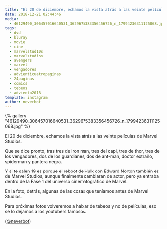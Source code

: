 ```yaml
---
title: "El 20 de diciembre, echamos la vista atrás a las veinte películas de Marvel Studios"
date: 2018-12-21 02:44:46
media: 
  - 46129490_306457016640531_3629675383356456726_n_17994236311125068.jpg
tags: 
  - dvd
  - bluray
  - movie
  - cine
  - marvelstud10s
  - marvelstudios
  - avengers
  - marvel
  - vengadores
  - advienticuatropaginas
  - 24paginas
  - comics
  - tebeos
  - adviento2018
template: instagram
author: neverbot
---
```


{% gallery "46129490_306457016640531_3629675383356456726_n_17994236311125068.jpg" %}

El 20 de diciembre, echamos la vista atrás a las veinte películas de Marvel Studios.

Que se dice pronto, tras tres de iron man, tres del capi, tres de thor, tres de los vengadores, dos de los guardianes, dos de ant-man, doctor extraño, spiderman y pantera negra.

Y si te salen 19 es porque el reboot de Hulk con Edward Norton también es de Marvel Studios, aunque finalmente cambiaran de actor, pero ya entraba dentro de la Fase 1 del universo cinematográfico de Marvel.

En la foto, detrás, algunas de las cosas que teníamos antes de Marvel Studios.

Para próximas fotos volveremos a hablar de tebeos y no de películas, eso se lo dejamos a los youtubers famosos.

([@neverbot](https://instagram.com/neverbot))
